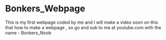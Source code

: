 # Bonkers_Webpage
This is my first webpage coded by me and I will make a video soon on this that how to make a webpage , so go and sub to me at youtube.com with the name - Bonkers_Noob

